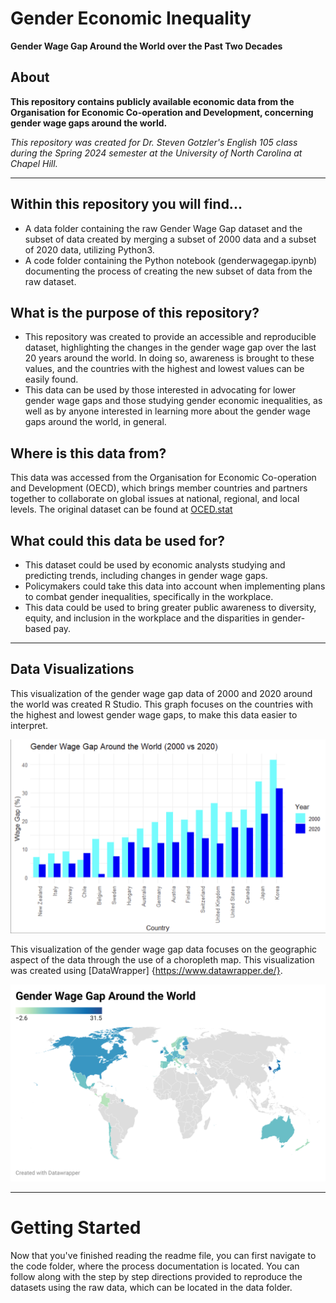 # Gender Economic Inequality
**Gender Wage Gap Around the World over the Past Two Decades**

## About
**This repository contains publicly available economic data from the Organisation for Economic Co-operation and Development, concerning gender wage gaps around the world.**

*This repository was created for Dr. Steven Gotzler's English 105 class during the Spring 2024 semester at the University of North Carolina at Chapel Hill.*

---



## **Within this repository you will find...**
- A data folder containing the raw Gender Wage Gap dataset and the subset of data created by merging a subset of 2000 data and a subset of 2020 data, utilizing Python3.
- A code folder containing the Python notebook (genderwagegap.ipynb) documenting the process of creating the new subset of data from the raw dataset.

## **What is the purpose of this repository?**
- This repository was created to provide an accessible and reproducible dataset, highlighting the changes in the gender wage gap over the last 20 years around the world. In doing so, awareness is brought to these values, and the countries with the highest and lowest values can be easily found.
- This data can be used by those interested in advocating for lower gender wage gaps and those studying gender economic inequalities, as well as by anyone interested in learning more about the gender wage gaps around the world, in general.


## **Where is this data from?**
This data was accessed from the Organisation for Economic Co-operation and Development (OECD), which brings member countries and partners together to collaborate on global issues at national, regional, and local levels. The original dataset can be found at [OCED.stat](https://stats.oecd.org/index.aspx?queryid=54751)

## **What could this data be used for?**
- This dataset could be used by economic analysts studying and predicting trends, including changes in gender wage gaps.
- Policymakers could take this data into account when implementing plans to combat gender inequalities, specifically in the workplace.
- This data could be used to bring greater public awareness to diversity, equity, and inclusion in the workplace and the disparities in gender-based pay.

--- 

## **Data Visualizations**

This visualization of the gender wage gap data of 2000 and 2020 around the world was created R Studio. This graph focuses on the countries with the highest and lowest gender wage gaps, to make this data easier to interpret.

![data-viz](visualizations/data-visualization-bar-graph.png)  


This visualization of the gender wage gap data focuses on the geographic aspect of the data through the use of a choropleth map. This visualization was created using [DataWrapper] {https://www.datawrapper.de/}.  

![data-viz](visualizations/data-visualization-map.png)

---
# Getting Started

Now that you've finished reading the readme file, you can first navigate to the code folder, where the process documentation is located. You can follow along with the step by step directions provided to reproduce the datasets using the raw data, which can be located in the data folder. 

